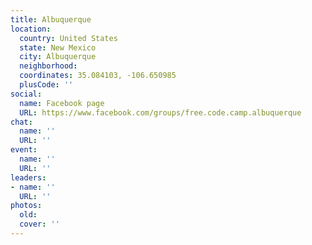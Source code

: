 ```yaml
---
title: Albuquerque
location:
  country: United States
  state: New Mexico
  city: Albuquerque
  neighborhood: 
  coordinates: 35.084103, -106.650985
  plusCode: ''
social:
  name: Facebook page
  URL: https://www.facebook.com/groups/free.code.camp.albuquerque
chat:
  name: ''
  URL: ''
event:
  name: ''
  URL: ''
leaders:
- name: ''
  URL: ''
photos:
  old: 
  cover: ''
---
```

